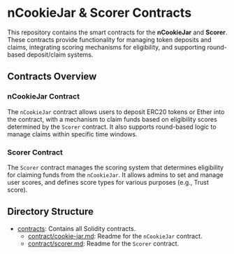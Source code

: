 # nCookieJar & Scorer Contracts

This repository contains the smart contracts for the **nCookieJar** and **Scorer**. These contracts provide functionality for managing token deposits and claims, integrating scoring mechanisms for eligibility, and supporting round-based deposit/claim systems.

## Contracts Overview

### nCookieJar Contract
The `nCookieJar` contract allows users to deposit ERC20 tokens or Ether into the contract, with a mechanism to claim funds based on eligibility scores determined by the `Scorer` contract. It also supports round-based logic to manage claims within specific time windows.

### Scorer Contract
The `Scorer` contract manages the scoring system that determines eligibility for claiming funds from the `nCookieJar`. It allows admins to set and manage user scores, and defines score types for various purposes (e.g., Trust score).

## Directory Structure
- [contracts](/contracts): Contains all Solidity contracts.
  - [contract/cookie-jar.md](/contracts/cookie-jar.md): Readme for the `nCookieJar` contract.
  - [contract/scorer.md](/contracts/scorer.md): Readme for the `Scorer` contract.
  

